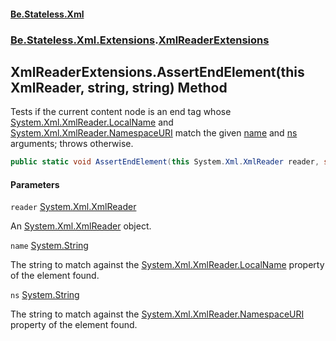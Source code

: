 #### [Be.Stateless.Xml](README.md 'README')
### [Be.Stateless.Xml.Extensions](Be.Stateless.Xml.Extensions.md 'Be.Stateless.Xml.Extensions').[XmlReaderExtensions](XmlReaderExtensions.md 'Be.Stateless.Xml.Extensions.XmlReaderExtensions')

## XmlReaderExtensions.AssertEndElement(this XmlReader, string, string) Method

Tests if the current content node is an end tag whose [System.Xml.XmlReader.LocalName](https://docs.microsoft.com/en-us/dotnet/api/System.Xml.XmlReader.LocalName 'System.Xml.XmlReader.LocalName') and [System.Xml.XmlReader.NamespaceURI](https://docs.microsoft.com/en-us/dotnet/api/System.Xml.XmlReader.NamespaceURI 'System.Xml.XmlReader.NamespaceURI') match the given [name](XmlReaderExtensions.AssertEndElement(thisXmlReader,string,string).md#Be.Stateless.Xml.Extensions.XmlReaderExtensions.AssertEndElement(thisSystem.Xml.XmlReader,string,string).name 'Be.Stateless.Xml.Extensions.XmlReaderExtensions.AssertEndElement(this System.Xml.XmlReader, string, string).name') and [ns](XmlReaderExtensions.AssertEndElement(thisXmlReader,string,string).md#Be.Stateless.Xml.Extensions.XmlReaderExtensions.AssertEndElement(thisSystem.Xml.XmlReader,string,string).ns 'Be.Stateless.Xml.Extensions.XmlReaderExtensions.AssertEndElement(this System.Xml.XmlReader, string, string).ns') arguments; throws
otherwise.

```csharp
public static void AssertEndElement(this System.Xml.XmlReader reader, string name, string ns);
```
#### Parameters

<a name='Be.Stateless.Xml.Extensions.XmlReaderExtensions.AssertEndElement(thisSystem.Xml.XmlReader,string,string).reader'></a>

`reader` [System.Xml.XmlReader](https://docs.microsoft.com/en-us/dotnet/api/System.Xml.XmlReader 'System.Xml.XmlReader')

An [System.Xml.XmlReader](https://docs.microsoft.com/en-us/dotnet/api/System.Xml.XmlReader 'System.Xml.XmlReader') object.

<a name='Be.Stateless.Xml.Extensions.XmlReaderExtensions.AssertEndElement(thisSystem.Xml.XmlReader,string,string).name'></a>

`name` [System.String](https://docs.microsoft.com/en-us/dotnet/api/System.String 'System.String')

The string to match against the [System.Xml.XmlReader.LocalName](https://docs.microsoft.com/en-us/dotnet/api/System.Xml.XmlReader.LocalName 'System.Xml.XmlReader.LocalName') property of the element found.

<a name='Be.Stateless.Xml.Extensions.XmlReaderExtensions.AssertEndElement(thisSystem.Xml.XmlReader,string,string).ns'></a>

`ns` [System.String](https://docs.microsoft.com/en-us/dotnet/api/System.String 'System.String')

The string to match against the [System.Xml.XmlReader.NamespaceURI](https://docs.microsoft.com/en-us/dotnet/api/System.Xml.XmlReader.NamespaceURI 'System.Xml.XmlReader.NamespaceURI') property of the element found.